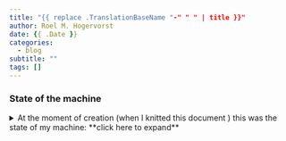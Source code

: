 ```yaml
---
title: "{{ replace .TranslationBaseName "-" " " | title }}"
author: Roel M. Hogervorst
date: {{ .Date }}
categories:
  - blog
subtitle: ""
tags: []
---
```


<!-- 
[analysis]: After reading this post, the r-user (or outsider) will understand how I got to certain answers and (preferably) agrees with them and is excited to start a similar approach on their dataset.

This is the kind of thing that might end up in data is beautiful (or ugly) on reddit.

Title: contains the main answer or question: Do things get darker in later episodes of..
-->

<!--
    start with problem, how to approach it, and what the answers are? (write last) -->



<!-- why this problem? -->

<!--approach -->

<!--packages used and data used -->

<!--step by step through process -->

<!--conclusion  -->

<!-- references -->

### State of the machine
<details>
<summary> At the moment of creation (when I knitted this document ) this was the state of my machine: **click here to expand** </summary>

```{r}
sessioninfo::session_info()
```

</details>



